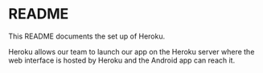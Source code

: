 # README #

This README documents the set up of Heroku.

Heroku allows our team to launch our app on the Heroku server where the web interface is hosted by Heroku and the Android app can reach it. 
